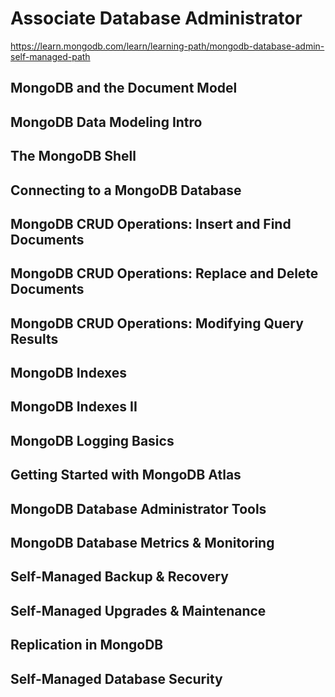 # Associate Database Administrator
https://learn.mongodb.com/learn/learning-path/mongodb-database-admin-self-managed-path

## MongoDB and the Document Model

## MongoDB Data Modeling Intro

## The MongoDB Shell

## Connecting to a MongoDB Database

## MongoDB CRUD Operations: Insert and Find Documents

## MongoDB CRUD Operations: Replace and Delete Documents

## MongoDB CRUD Operations: Modifying Query Results

## MongoDB Indexes

## MongoDB Indexes II

## MongoDB Logging Basics

## Getting Started with MongoDB Atlas

## MongoDB Database Administrator Tools

## MongoDB Database Metrics & Monitoring

## Self-Managed Backup & Recovery

## Self-Managed Upgrades & Maintenance

## Replication in MongoDB

## Self-Managed Database Security

